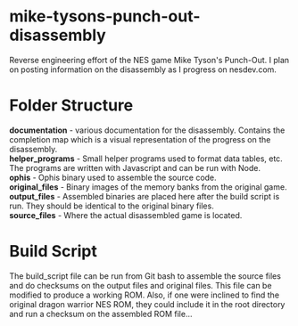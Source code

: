 # mike-tysons-punch-out-disassembly
Reverse engineering effort of the NES game Mike Tyson's Punch-Out. I plan on posting information on the disassembly as I progress on nesdev.com.

# Folder Structure
**documentation** - various documentation for the disassembly. Contains the completion map which is a visual representation of the progress on the disassembly.  
**helper_programs** - Small helper programs used to format data tables, etc. The programs are written with Javascript and can be run with Node.  
**ophis** - Ophis binary used to assemble the source code.  
**original_files** - Binary images of the memory banks from the original game.  
**output_files** - Assembled binaries are placed here after the build script is run.  They should be identical to the original binary files.  
**source_files** - Where the actual disassembled game is located.  

# Build Script
The build_script file can be run from Git bash to assemble the source files and do checksums on the output files and original files.  This file can be modified to produce a working ROM.  Also, if one were inclined to find the original dragon warrior NES ROM, they could include it in the root directory and run a checksum on the assembled ROM file...  
